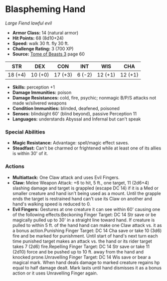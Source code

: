 # Blaspheming Hand

*Large* *Fiend* *lawful evil*

- **Armor Class:** 14 (natural armor)
- **Hit Points:** 68 (8d10+24)
- **Speed:** walk 30 ft. fly 30 ft.
- **Challenge Rating:** 3 (700 XP)
- **Source:** [Tome of Beasts 3](https://koboldpress.com/kpstore/product/tome-of-beasts-3-for-5th-edition/) page 60

| STR | DEX | CON | INT | WIS | CHA |
| --- | --- | --- | --- | --- | --- |
| 18 (+4) | 10 (+0) | 17 (+3) | 6 (-2) | 12 (+1) | 12 (+1) |

- **Skills:** perception +1
- **Damage Immunities:** poison
- **Damage Resistances:** cold, fire, psychic; nonmagic B/P/S attacks not made w/silvered weapons
- **Condition Immunities:** blinded, deafened, poisoned
- **Senses:** blindsight 60' (blind beyond), passive Perception 11
- **Languages:** understands Abyssal and Infernal but can't speak

### Special Abilities

- **Magic Resistance:** Advantage: spell/magic effect saves.
- **Steadfast:** Can't be charmed or frightened while at least one of its allies is within 30' of it.

### Actions

- **Multiattack:** One Claw attack and uses Evil Fingers.
- **Claw:** Melee Weapon Attack: +6 to hit, 5 ft., one target, 11 (2d6+4) slashing damage and target is grappled (escape DC 14) if it is a Med or smaller creature and hand isn't being used as a mount. Until the grapple ends the target is restrained hand can't use its Claw on another and hand's walking speed is reduced to 0.
- **Evil Fingers:** Gestures at one creature it can see within 60' causing one of the following effects:Beckoning Finger Target: DC 14 Str save or be magically pulled up to 30' in a straight line toward hand. If creature is pulled to within 5 ft. of the hand hand can make one Claw attack vs. it as a bonus action.Punishing Finger Target: DC 14 Cha save or take 10 (3d6) fire and be marked for punishment. Until start of hand's next turn each time punished target makes an attack vs. the hand or its rider target takes 7 (2d6) fire.Repelling Finger Target: DC 14 Str save or take 11 (2d10) force and be pushed up to 10 ft. away from the hand and knocked prone.Unravelling Finger Target: DC 14 Wis save or bear a magical mark. When hand deals damage to marked creature regains hp equal to half damage dealt. Mark lasts until hand dismisses it as a bonus action or it uses Unravelling Finger again.


